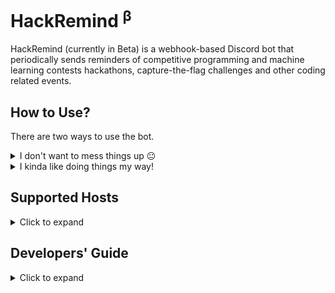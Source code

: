 <!-- markdownlint-disable MD033 -->

# HackRemind <sup>β</sup>

HackRemind (currently in Beta) is a webhook-based Discord bot that periodically
sends reminders of competitive programming and machine learning contests
hackathons, capture-the-flag challenges and other coding related events.

## How to Use?

There are two ways to use the bot.

<details>
   <summary>I don't want to mess things up 😐</summary>
   <br>

Join [IIIT Kota CodeBase's Discord Server][1] and
follow **#upcoming-competitions** to add the channel's updates to your server.

</details>

<details>
   <summary>I kinda like doing things my way!</summary>
   <br>

Head over to [developers' guide][2] to learn more.

</details>

## Supported Hosts

<details>
   <summary>Click to expand</summary>
   <br>

- [Advent of Code][3]
- [AtCoder][4]
- [AZsPCs][5]
- [Bubble Cup][6]
- [Reply Challenges][7]
- [CodeChef][8]
- [Codeforces][9]
- [Gym - Codeforces][10]
- [Codility][11]
- [CodinGame][12]
- [Google][13]
- [CTFtime][14]
- [Dare2Compete][15]
- [Devfolio][16]
- [Devpost][17]
- [DMOJ: Modern Online Judge][18]
- [E-Olymp][19]
- [Facebook][20]
- [HackerEarth][21]
- [HackerRank][22]
- [ICFP Programming Contest][23]
- [Kaggle][24]
- [LeetCode][25]
- [Kattis][26]
- [Project Euler][27]
- [Quora][28]
- [Russian AI Cup][29]
- [Sphere Online Judge (SPOJ)][30]
- [TLX][31]
- [Topcoder][32]

</details>

## Developers' Guide

<details>
   <summary>Click to expand</summary>
   <br>

This bot is an
[Azure Function App][33]
using Node.js as runtime. You can customize the following:

### Environment Variables

<!-- markdownlint-disable MD013 -->

|       Variable | Description                                                                                                                                                                                                                                                                      |                Possible Values, Defaults and Format                |
| -------------: | -------------------------------------------------------------------------------------------------------------------------------------------------------------------------------------------------------------------------------------------------------------------------------- | :----------------------------------------------------------------: |
|     `NODE_ENV` | Tells if the app is running in production or not. Note that [`dotenv`][34] is listed as a dev dependency and won't be available on production to extract variables from `.env` file, even if it is pushed, so you must set this to ensure that the app runs fine on server also. |              `development` (default) or `production`               |
|    `MONGO_URI` | Connection string (URI) of a MongoDB database. A database is required to store information about events which have been already pushed. You don't need to worry about the storage ([512MB][35] should suffice). The app will automatically remove old records.                   |                 [Connection String URI Format][36]                 |
| `CLIST_BEARER` | [CLIST][37] (Bearer Token) Authorization Header                                                                                                                                                                                                                                  |                 [`ApiKey clist-user:api-key`][38]                  |
|  `WEBHOOK_URL` | Discord Webhook URL (Ref. [Making a Webhook][39])                                                                                                                                                                                                                                |                `https://discord.com/api/webhooks/…`                |
|    `ICONS_URL` | A location containing icons of all [hosts][40]. Icon URL of the host is generated by this [mechanism][41].                                                                                                                                                                       |                           [default][42]                            |
|   `ONE_PX_IMG` | URL containing a 1px transparent image of at least 432px (required to fix width of embeds). (Ref. [Discord.js embed width is unreliable][43])                                                                                                                                    |                           [default][44]                            |
|  `CONCURRENCY` | The max number of tabs your environment can handle in a [Puppeteer][45] (Chromium) browser instance. High concurrency may result in failure (like socket hang up, EventEmitter memory leak) depending on free memory, processing power, network speed,..                         | any decimal value between `1` to `5` (both inclusive, default `4`) |

<!-- markdownlint-enable MD013 -->

### Notes

- On a local setup, these settings can be modified by creating a `.env` file at
  the root of the project. Refer [.env.example][46].
- On server, [create/modify application settings][47]. Note that, all the
  settings having a default value are optional.
- Follow the [official Azure Function App documentation][48] to run and host the
  bot.
- You must use Linux consumption plan and deploy using remote build, otherwise
  Puppeteer won't work.
- You can modify [this cron expression][49] to make the bot run at different intervals.
- If you're stuck on something we might be of some help. Feel free to create a
  [new discussion][50].

</details>

[1]: https://discord.link/CodeBase
[2]: #developers-guide
[3]: https://adventofcode.com
[4]: https://atcoder.jp/contests
[5]: http://azspcs.com
[6]: https://www.bubblecup.org
[7]: https://challenges.reply.com
[8]: https://www.codechef.com/contests
[9]: https://codeforces.com/contests
[10]: https://codeforces.com/gyms
[11]: https://app.codility.com/programmers/challenges
[12]: https://www.codingame.com/multiplayer
[13]: https://codingcompetitions.withgoogle.com
[14]: https://ctftime.org
[15]: https://dare2compete.com
[16]: https://devfolio.co/hackathons
[17]: https://devpost.com/hackathons
[18]: https://dmoj.ca/contests
[19]: https://www.e-olymp.com/en/contests
[20]: https://www.facebook.com/codingcompetitions
[21]: https://www.hackerearth.com
[22]: https://www.hackerrank.com
[23]: http://icfpcontest.org
[24]: https://www.kaggle.com/competitions
[25]: https://leetcode.com/contest
[26]: https://open.kattis.com
[27]: https://projecteuler.net
[28]: https://www.quora.com/q/quoraprogrammingchallenge
[29]: https://russianaicup.ru
[30]: https://www.spoj.com/contests
[31]: https://tlx.toki.id/contests
[32]: https://www.topcoder.com/challenges
[33]: https://azure.microsoft.com/en-in/services/functions/
[34]: https://www.npmjs.com/package/dotenv
[35]: https://www.mongodb.com/pricing
[36]: https://docs.mongodb.com/manual/reference/connection-string/
[37]: https://clist.by/api/v2/doc/
[38]: https://developer.mozilla.org/en-US/docs/Web/HTTP/Headers/Authorization#syntax
[39]: https://support.discord.com/hc/en-us/articles/228383668-Intro-to-Webhooks
[40]: Notifier/tuners/hosts.tuner.js
[41]: Notifier/generators/index.js#L20
[42]: https://raw.githubusercontent.com/iiitkota-codebase/hackremind/main/assets/icons/
[43]: https://stackoverflow.com/a/66357227/11613622
[44]: https://github.com/iiitkota-codebase/hackremind/raw/main/assets/520x1-00000000.png
[45]: https://www.npmjs.com/package/puppeteer
[46]: .env.example
[47]: https://docs.microsoft.com/en-us/azure/azure-functions/functions-how-to-use-azure-function-app-settings?tabs=portal#settings
[48]: https://docs.microsoft.com/en-in/azure/azure-functions/
[49]: Notifier/function.json#L7
[50]: /discussions/new
